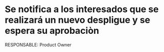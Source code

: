 # Se notifica a los interesados que se realizará un nuevo despligue y se espera su aprobaciòn

RESPONSABLE: Product Owner